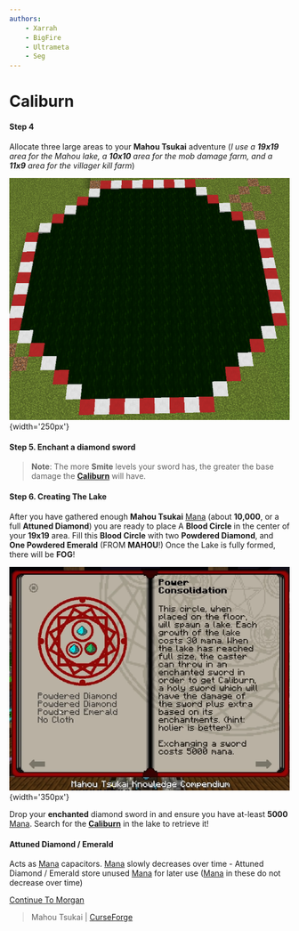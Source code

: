 ```yaml
---
authors:
    - Xarrah
    - BigFire
    - Ultrameta
    - Seg
---
```


# Caliburn

#### Step 4
Allocate three large areas to your **Mahou Tsukai** adventure (_I use a **19x19** area for the Mahou lake, a **10x10** area for the mob damage farm, and a **11x9** area for the villager kill farm_)

![](img/1HHGIX-qQTRh7UayVvucdNAatpC_kDVIa0t4eAKPy.png){width='250px'}

#### Step 5. Enchant a diamond sword

> **Note**: The more **Smite** levels your sword has, the greater the base damage the **[Caliburn](caliburn.md)** will have.

#### Step 6. Creating The Lake

After you have gathered enough **Mahou Tsukai** [Mana](mana.md) (about **10,000**, or a full **Attuned Diamond**) you are ready to place 
A **Blood Circle** in the center of your **19x19** area. Fill this **Blood Circle** with two **Powdered Diamond**, and **One Powdered Emerald** (FROM **MAHOU**!)
Once the Lake is fully formed, there will be **FOG**! 

![](img/1ulh8oNT0_HwBBjatj--HAPPivmuMrL0RnVtSj8Z_.png){width='350px'}

Drop your **enchanted** diamond sword in and ensure you have at-least **5000** [Mana](mana.md). 
Search for the **[Caliburn](caliburn.md)** in the lake to retrieve it!

#### Attuned Diamond / Emerald

Acts as [Mana](mana.md) capacitors. [Mana](mana.md) slowly decreases over time - Attuned Diamond / Emerald store unused [Mana](mana.md) for later use ([Mana](mana.md) in these do not decrease over time)

[Continue To Morgan](morgan.md)


> Mahou Tsukai | [CurseForge](https://legacy.curseforge.com/minecraft/mc-mods/mahou-tsukai)